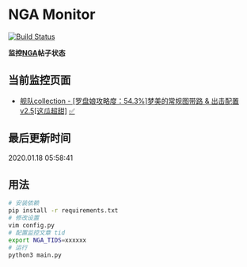 # NGA Monitor

[![Build Status](https://travis-ci.org/kcwikizh/nga-monitor.svg?branch=master)](https://travis-ci.org/kcwikizh/nga-monitor)

**监控[NGA](https://bbs.nga.cn)帖子状态**

## 当前监控页面

- [舰队collection - [罗盘娘攻略度：54.3%]梦美的常规图带路 &amp; 出击配置 v2.5[这瓜超甜]](https://bbs.nga.cn/read.php?tid=16334445) [✅](16334445.md)


## 最后更新时间

2020.01.18 05:58:41

## 用法

```bash
# 安装依赖
pip install -r requirements.txt
# 修改设置
vim config.py
# 配置监控文章 tid
export NGA_TIDS=xxxxxx
# 运行
python3 main.py
```
